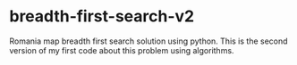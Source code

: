 # breadth-first-search-v2
Romania map breadth first search solution using python.
This is the second version of my first code about this problem using algorithms.
